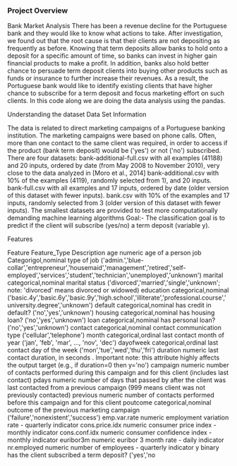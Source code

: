 ### Project Overview

 Bank Market Analysis
There has been a revenue decline for the Portuguese bank and they would like to know what actions to take. After investigation, we found out that the root cause is that their clients are not depositing as frequently as before. Knowing that term deposits allow banks to hold onto a deposit for a specific amount of time, so banks can invest in higher gain financial products to make a profit. In addition, banks also hold better chance to persuade term deposit clients into buying other products such as funds or insurance to further increase their revenues. As a result, the Portuguese bank would like to identify existing clients that have higher chance to subscribe for a term deposit and focus marketing effort on such clients. In this code along we are doing the data analysis using the pandas.

Understanding the dataset
Data Set Information

The data is related to direct marketing campaigns of a Portuguese banking institution. The marketing campaigns were based on phone calls. Often, more than one contact to the same client was required, in order to access if the product (bank term deposit) would be ('yes') or not ('no') subscribed. There are four datasets: bank-additional-full.csv with all examples (41188) and 20 inputs, ordered by date (from May 2008 to November 2010), very close to the data analyzed in [Moro et al., 2014] bank-additional.csv with 10% of the examples (4119), randomly selected from 1), and 20 inputs. bank-full.csv with all examples and 17 inputs, ordered by date (older version of this dataset with fewer inputs). bank.csv with 10% of the examples and 17 inputs, randomly selected from 3 (older version of this dataset with fewer inputs). The smallest datasets are provided to test more computationally demanding machine learning algorithms Goal:- The classification goal is to predict if the client will subscribe (yes/no) a term deposit (variable y).

Features

Feature	Feature_Type	Description
age	numeric	age of a person
job	Categorigol,nominal	type of job ('admin.','blue-collar','entrepreneur','housemaid','management','retired','self-employed','services','student','technician','unemployed','unknown')
marital	categorical,nominal	marital status ('divorced','married','single','unknown'; note: 'divorced' means divorced or widowed)
education	categorical,nominal	('basic.4y','basic.6y','basic.9y','high.school','illiterate','professional.course','university.degree','unknown')
default	categorical,nominal	has credit in default? ('no','yes','unknown')
housing	categorical,nominal	has housing loan? ('no','yes','unknown')
loan	categorical,nominal	has personal loan? ('no','yes','unknown')
contact	categorical,nominal	contact communication type ('cellular','telephone')
month	categorical,ordinal	last contact month of year ('jan', 'feb', 'mar', …, 'nov', 'dec')
dayofweek	categorical,ordinal	last contact day of the week ('mon','tue','wed','thu','fri')
duration	numeric	last contact duration, in seconds . Important note: this attribute highly affects the output target (e.g., if duration=0 then y='no')
campaign	numeric	number of contacts performed during this campaign and for this client (includes last contact)
pdays	numeric	number of days that passed by after the client was last contacted from a previous campaign (999 means client was not previously contacted)
previous	numeric	number of contacts performed before this campaign and for this client
poutcome	categorical,nominal	outcome of the previous marketing campaign ('failure','nonexistent','success')
emp.var.rate	numeric	employment variation rate - quarterly indicator
cons.price.idx	numeric	consumer price index - monthly indicator
cons.conf.idx	numeric	consumer confidence index - monthly indicator
euribor3m	numeric	euribor 3 month rate - daily indicator
nr.employed	numeric	number of employees - quarterly indicator
y	binary	has the client subscribed a term deposit? ('yes','no


